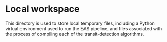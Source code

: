 # Local workspace

This directory is used to store local temporary files, including a Python virtual environment used to run the EAS pipeline, and files associated with the process of compiling each of the transit-detection algorithms.

